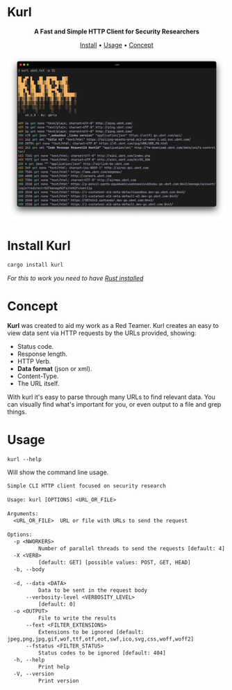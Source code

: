 # Kurl
<p align="center">
<b>A Fast and Simple HTTP Client for Security Researchers</b>
</p>

<p align="center">
<a href="https://github.com/gbrls/kurl#install-kurl" align="center">Install</a>
•
<a href="https://github.com/gbrls/kurl#usage" align="center">Usage</a>
•
<a href="https://github.com/gbrls/kurl#concept" align="center">Concept</a>


</p>

<p align="center">

![](./img/kurl-demo.jpg)

</p>



# Install Kurl

```bash
cargo install kurl
```
_For this to work you need to have [Rust installed](https://rustup.rs/)_

# Concept

**Kurl** was created to aid my work as a Red Teamer.
Kurl creates an easy to view data sent via HTTP requests by the URLs provided, showing:

- Status code.
- Response length.
- HTTP Verb.
- **Data format** (json or xml).
- Content-Type.
- The URL itself.

With kurl it's easy to parse through many URLs to find relevant data. You can visually find what's important for you,
or even output to a file and grep things.

# Usage

```
kurl --help
```

Will show the command line usage.


```console
Simple CLI HTTP client focused on security research

Usage: kurl [OPTIONS] <URL_OR_FILE>

Arguments:
  <URL_OR_FILE>  URL or file with URLs to send the request

Options:
  -p <NWORKERS>
          Number of parallel threads to send the requests [default: 4]
  -X <VERB>
          [default: GET] [possible values: POST, GET, HEAD]
  -b, --body

  -d, --data <DATA>
          Data to be sent in the request body
      --verbosity-level <VERBOSITY_LEVEL>
          [default: 0]
  -o <OUTPUT>
          File to write the results
      --fext <FILTER_EXTENSIONS>
          Extensions to be ignored [default: jpeg,png,jpg,gif,wof,ttf,otf,eot,swf,ico,svg,css,woff,woff2]
      --fstatus <FILTER_STATUS>
          Status codes to be ignored [default: 404]
  -h, --help
          Print help
  -V, --version
          Print version
```
